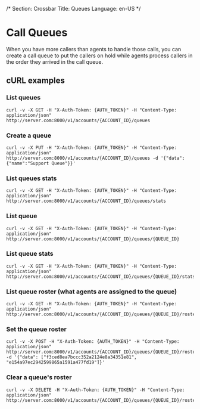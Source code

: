/*
Section: Crossbar
Title: Queues
Language: en-US
*/

# Call Queues

When you have more callers than agents to handle those calls, you can create a call queue to put the callers on hold while agents process callers in the order they arrived in the call queue.

## cURL examples

### List queues

    curl -v -X GET -H "X-Auth-Token: {AUTH_TOKEN}" -H "Content-Type: application/json" http://server.com:8000/v1/accounts/{ACCOUNT_ID}/queues

### Create a queue

    curl -v -X PUT -H "X-Auth-Token: {AUTH_TOKEN}" -H "Content-Type: application/json" http://server.com:8000/v1/accounts/{ACCOUNT_ID}/queues -d '{"data":{"name":"Support Queue"}}'

### List queues stats

    curl -v -X GET -H "X-Auth-Token: {AUTH_TOKEN}" -H "Content-Type: application/json" http://server.com:8000/v1/accounts/{ACCOUNT_ID}/queues/stats

### List queue

    curl -v -X GET -H "X-Auth-Token: {AUTH_TOKEN}" -H "Content-Type: application/json" http://server.com:8000/v1/accounts/{ACCOUNT_ID}/queues/{QUEUE_ID}

### List queue stats

    curl -v -X GET -H "X-Auth-Token: {AUTH_TOKEN}" -H "Content-Type: application/json" http://server.com:8000/v1/accounts/{ACCOUNT_ID}/queues/{QUEUE_ID}/stats

### List queue roster (what agents are assigned to the queue)

    curl -v -X GET -H "X-Auth-Token: {AUTH_TOKEN}" -H "Content-Type: application/json" http://server.com:8000/v1/accounts/{ACCOUNT_ID}/queues/{QUEUE_ID}/roster

### Set the queue roster

    curl -v -X POST -H "X-Auth-Token: {AUTH_TOKEN}" -H "Content-Type: application/json" http://server.com:8000/v1/accounts/{ACCOUNT_ID}/queues/{QUEUE_ID}/roster -d '{"data": ["f3ced8ea7bccc352a2124e8a34351e81", "e154a97ec2942599865a1591a477fd19"]}'

### Clear a queue's roster

    curl -v -X DELETE -H "X-Auth-Token: {AUTH_TOKEN}" -H "Content-Type: application/json" http://server.com:8000/v1/accounts/{ACCOUNT_ID}/queues/{QUEUE_ID}/roster
